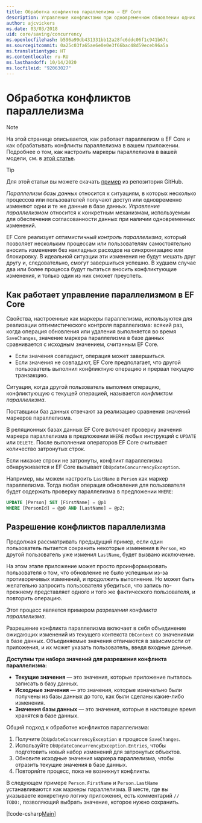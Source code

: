 ```yaml
---
title: Обработка конфликтов параллелизма — EF Core
description: Управление конфликтами при одновременном обновлении одних и тех же данных при использовании Entity Framework Core
author: ajcvickers
ms.date: 03/03/2018
uid: core/saving/concurrency
ms.openlocfilehash: b596a99db431331bb12a28fc6ddc06f1c941b67c
ms.sourcegitcommit: 0a25c03fa65ae6e0e0e3f66bac48d59eceb96a5a
ms.translationtype: HT
ms.contentlocale: ru-RU
ms.lasthandoff: 10/14/2020
ms.locfileid: "92063027"
---
```

# <a name="handling-concurrency-conflicts"></a>Обработка конфликтов параллелизма

> [!NOTE]
> На этой странице описывается, как работает параллелизм в EF Core и как обрабатывать конфликты параллелизма в вашем приложении. Подробнее о том, как настроить маркеры параллелизма в вашей модели, см. в [этой статье](xref:core/modeling/concurrency).

> [!TIP]
> Для этой статьи вы можете скачать [пример](https://github.com/dotnet/EntityFramework.Docs/tree/master/samples/core/Saving/Concurrency/) из репозитория GitHub.

_Параллелизм базы данных_ относится к ситуациям, в которых несколько процессов или пользователей получают доступ или одновременно изменяют одни и те же данные в базе данных. _Управление параллелизмом_ относится к конкретным механизмам, используемым для обеспечения согласованности данных при наличии одновременных изменений.

EF Core реализует _оптимистичный контроль параллелизма_, который позволяет нескольким процессам или пользователям самостоятельно вносить изменения без накладных расходов на синхронизацию или блокировку. В идеальной ситуации эти изменения не будут мешать друг другу и, следовательно, смогут завершиться успешно. В худшем случае два или более процесса будут пытаться вносить конфликтующие изменения, и только один из них сможет преуспеть.

## <a name="how-concurrency-control-works-in-ef-core"></a>Как работает управление параллелизмом в EF Core

Свойства, настроенные как маркеры параллелизма, используются для реализации оптимистического контроля параллелизма: всякий раз, когда операция обновления или удаления выполняется во время `SaveChanges`, значение маркера параллелизма в базе данных сравнивается с исходным значением, считанным EF Core.

- Если значения совпадают, операция может завершиться.
- Если значения не совпадают, EF Core предполагает, что другой пользователь выполнил конфликтную операцию и прервал текущую транзакцию.

Ситуация, когда другой пользователь выполнил операцию, конфликтующую с текущей операцией, называется _конфликтом параллелизма_.

Поставщики баз данных отвечают за реализацию сравнения значений маркеров параллелизма.

В реляционных базах данных EF Core включает проверку значения маркера параллелизма в предложении `WHERE` любых инструкций с `UPDATE` или `DELETE`. После выполнения операторов EF Core считывает количество затронутых строк.

Если никакие строки не затронуты, конфликт параллелизма обнаруживается и EF Core вызывает `DbUpdateConcurrencyException`.

Например, мы можем настроить `LastName` в `Person` как маркер параллелизма. Тогда любая операция обновления для пользователя будет содержать проверку параллелизма в предложении `WHERE`:

```sql
UPDATE [Person] SET [FirstName] = @p1
WHERE [PersonId] = @p0 AND [LastName] = @p2;
```

## <a name="resolving-concurrency-conflicts"></a>Разрешение конфликтов параллелизма

Продолжая рассматривать предыдущий пример, если один пользователь пытается сохранить некоторые изменения в `Person`, но другой пользователь уже изменил `LastName`, будет вызвано исключение.

На этом этапе приложение может просто проинформировать пользователя о том, что обновление не было успешным из-за противоречивых изменений, и продолжить выполнение. Но может быть желательно запросить пользователя убедиться, что запись по-прежнему представляет одного и того же фактического пользователя, и повторить операцию.

Этот процесс является примером _разрешения конфликта параллелизма_.

Разрешение конфликта параллелизма включает в себя объединение ожидающих изменений из текущего контекста `DbContext` со значениями в базе данных. Объединяемые значения отличаются в зависимости от приложения, и их может указать пользователь, введя входные данные.

**Доступны три набора значений для разрешения конфликта параллелизма:**

- **Текущие значения** — это значения, которые приложение пыталось записать в базу данных.
- **Исходные значения** — это значения, которые изначально были получены из базы данных до того, как были сделаны какие-либо изменения.
- **Значения базы данных** — это значения, которые в настоящее время хранятся в базе данных.

Общий подход к обработке конфликтов параллелизма:

1. Получите `DbUpdateConcurrencyException` в процессе `SaveChanges`.
2. Используйте `DbUpdateConcurrencyException.Entries`, чтобы подготовить новый набор изменений для затронутых объектов.
3. Обновите исходные значения маркера параллелизма, чтобы отразить текущие значения в базе данных.
4. Повторяйте процесс, пока не возникнут конфликты.

В следующем примере `Person.FirstName` и `Person.LastName` устанавливаются как маркеры параллелизма. В месте, где вы указываете конкретную логику приложения, есть комментарий `// TODO:`, позволяющий выбрать значение, которое нужно сохранить.

[!code-csharp[Main](../../../samples/core/Saving/Concurrency/Sample.cs?name=ConcurrencyHandlingCode&highlight=33-34)]
